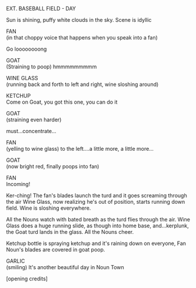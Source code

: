 EXT. BASEBALL FIELD - DAY

Sun is shining, puffy white clouds in the sky. Scene is idyllic

FAN  
(in that choppy voice that happens when you speak into a fan)

Go loooooooong

GOAT  
(Straining to poop)
hmmmmmmmmm

WINE GLASS  
(running back and forth to left and right, wine sloshing around)

KETCHUP  
Come on Goat, you got this one, you can do it

GOAT  
(straining even harder)

must...concentrate...

FAN  
(yelling to wine glass)
to the left....a little more, a little more...

GOAT  
(now bright red, finally poops into fan)

FAN  
Incoming!

Ker-ching! The fan's blades launch the turd and it goes screaming through the air
Wine Glass, now realizing he's out of position, starts running down field. Wine is sloshing everywhere.

All the Nouns watch with bated breath as the turd flies through the air. Wine Glass does a huge running slide, as though into home base, and...kerplunk, the Goat turd lands in the glass. All the Nouns cheer.

Ketchup bottle is spraying ketchup and it's raining down on everyone, Fan Noun's blades are covered in goat poop.

GARLIC  
(smiling)
It's another beautiful day in Noun Town

[opening credits]









